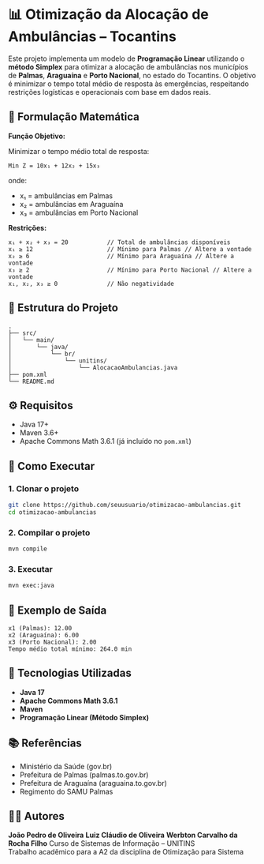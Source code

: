 # 📊 Otimização da Alocação de Ambulâncias – Tocantins

Este projeto implementa um modelo de **Programação Linear** utilizando o **método Simplex** para otimizar a alocação de ambulâncias nos municípios de **Palmas**, **Araguaína** e **Porto Nacional**, no estado do Tocantins. O objetivo é minimizar o tempo total médio de resposta às emergências, respeitando restrições logísticas e operacionais com base em dados reais.

## 🧮 Formulação Matemática

**Função Objetivo:**

Minimizar o tempo médio total de resposta:

```
Min Z = 10x₁ + 12x₂ + 15x₃
```

onde:
- x₁ = ambulâncias em Palmas
- x₂ = ambulâncias em Araguaína
- x₃ = ambulâncias em Porto Nacional

**Restrições:**

```
x₁ + x₂ + x₃ = 20           // Total de ambulâncias disponíveis
x₁ ≥ 12                     // Mínimo para Palmas // Altere a vontade
x₂ ≥ 6                      // Mínimo para Araguaína // Altere a vontade
x₃ ≥ 2                      // Mínimo para Porto Nacional // Altere a vontade
x₁, x₂, x₃ ≥ 0              // Não negatividade
```

## 📂 Estrutura do Projeto

```
.
├── src/
│   └── main/
│       └── java/
│           └── br/
│               └── unitins/
│                   └── AlocacaoAmbulancias.java
├── pom.xml
└── README.md
```

## ⚙️ Requisitos

- Java 17+
- Maven 3.6+
- Apache Commons Math 3.6.1 (já incluído no `pom.xml`)

## 🚀 Como Executar

### 1. Clonar o projeto

```bash
git clone https://github.com/seuusuario/otimizacao-ambulancias.git
cd otimizacao-ambulancias
```

### 2. Compilar o projeto

```bash
mvn compile
```

### 3. Executar

```bash
mvn exec:java
```

## 📌 Exemplo de Saída

```text
x1 (Palmas): 12.00
x2 (Araguaína): 6.00
x3 (Porto Nacional): 2.00
Tempo médio total mínimo: 264.0 min
```

## 🧠 Tecnologias Utilizadas

- **Java 17**
- **Apache Commons Math 3.6.1**
- **Maven**
- **Programação Linear (Método Simplex)**

## 📚 Referências

- Ministério da Saúde (gov.br)
- Prefeitura de Palmas (palmas.to.gov.br)
- Prefeitura de Araguaína (araguaina.to.gov.br)
- Regimento do SAMU Palmas

## 👨‍💻 Autores

**João Pedro de Oliveira** 
**Luiz Cláudio de Oliveira**
**Werbton Carvalho da Rocha Filho**
Curso de Sistemas de Informação – UNITINS  
Trabalho acadêmico para a A2 da disciplina de Otimização para Sistema
